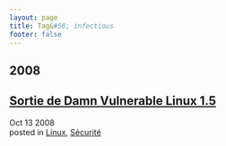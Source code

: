 ```yaml
---
layout: page
title: Tag&#58; infectious
footer: false
---
```


<div id="blog-archives" class="category">
<h2>2008</h2>

<article>
<h1><a href="/2008/10/13/sortie-de-damn-vulnerable-linux-15/index.html">Sortie de Damn Vulnerable Linux 1.5</a></h1>
<time datetime="2008-10-13T00:00:00-06:00" pubdate><span class='month'>Oct</span> <span class='day'>13</span> <span class='year'>2008</span></time>
<footer>
<span class="categories">posted in 
<a href='/categories/linux/'>Linux</a>, <a href='/categories/sécurité/'>Sécurité</a></span>
</footer>
</article>
</div>
